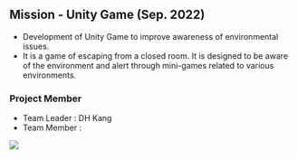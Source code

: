 ## Mission - Unity Game (Sep. 2022)

- Development of Unity Game to improve awareness of environmental issues.
- It is a game of escaping from a closed room. It is designed to be aware of the environment and alert through mini-games related to various environments.

### Project Member
- Team Leader : DH Kang
- Team Member : 
<img src="Mission Report File/MissionGame_-ezgif.com-video-to-gif-converter.gif">
